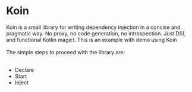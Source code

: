 # Koin
Koin is a small library for writing dependency injection in a concise and pragmatic way. No proxy, no code generation, no introspection. Just DSL and functional Kotlin magic!. This is an example with demo using Koin
<br><br>
The simple steps to proceed with the library are:
<br><br>
<UL>
<LI>Declare</LI>
<LI>Start</LI>
<LI>Inject</LI>
</UL>
